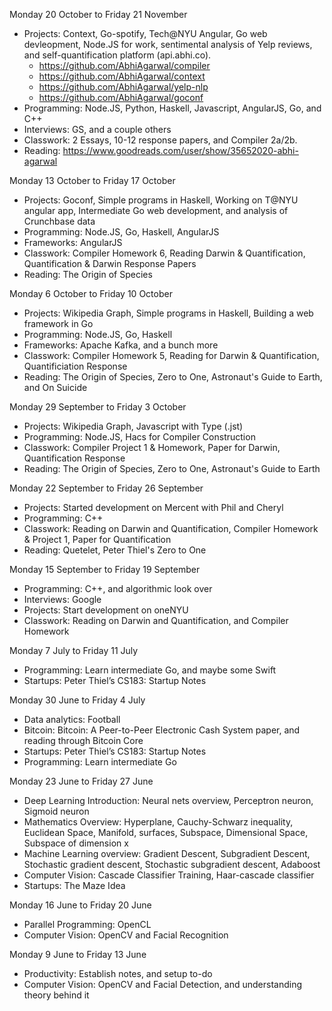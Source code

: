 Monday 20 October to Friday 21 November

- Projects: Context, Go-spotify, Tech@NYU Angular, Go web devleopment, Node.JS for work, sentimental analysis of Yelp reviews, and self-quantification platform (api.abhi.co).
  - https://github.com/AbhiAgarwal/compiler
  - https://github.com/AbhiAgarwal/context
  - https://github.com/AbhiAgarwal/yelp-nlp
  - https://github.com/AbhiAgarwal/goconf
- Programming: Node.JS, Python, Haskell, Javascript, AngularJS, Go, and C++
- Interviews: GS, and a couple others
- Classwork: 2 Essays, 10-12 response papers, and Compiler 2a/2b.
- Reading: https://www.goodreads.com/user/show/35652020-abhi-agarwal

Monday 13 October to Friday 17 October

- Projects: Goconf, Simple programs in Haskell, Working on T@NYU angular app, Intermediate Go web development, and analysis of Crunchbase data
- Programming: Node.JS, Go, Haskell, AngularJS
- Frameworks: AngularJS
- Classwork: Compiler Homework 6, Reading Darwin & Quantification, Quantification & Darwin Response Papers
- Reading: The Origin of Species

Monday 6 October to Friday 10 October

- Projects: Wikipedia Graph, Simple programs in Haskell, Building a web framework in Go
- Programming: Node.JS, Go, Haskell
- Frameworks: Apache Kafka, and a bunch more
- Classwork: Compiler Homework 5, Reading for Darwin & Quantification, Quantificiation Response
- Reading: The Origin of Species, Zero to One, Astronaut's Guide to Earth, and On Suicide

Monday 29 September to Friday 3 October

- Projects: Wikipedia Graph, Javascript with Type (.jst)
- Programming: Node.JS, Hacs for Compiler Construction
- Classwork: Compiler Project 1 & Homework, Paper for Darwin, Quantification Response
- Reading: The Origin of Species, Zero to One, Astronaut's Guide to Earth

Monday 22 September to Friday 26 September

- Projects: Started development on Mercent with Phil and Cheryl
- Programming: C++
- Classwork: Reading on Darwin and Quantification, Compiler Homework & Project 1, Paper for Quantification
- Reading: Quetelet, Peter Thiel's Zero to One

Monday 15 September to Friday 19 September

- Programming: C++, and algorithmic look over
- Interviews: Google
- Projects: Start development on oneNYU
- Classwork: Reading on Darwin and Quantification, and Compiler Homework

Monday 7 July to Friday 11 July

- Programming: Learn intermediate Go, and maybe some Swift
- Startups: Peter Thiel’s CS183: Startup Notes

Monday 30 June to Friday 4 July

- Data analytics: Football
- Bitcoin: Bitcoin: A Peer-to-Peer Electronic Cash System paper, and reading through Bitcoin Core
- Startups: Peter Thiel’s CS183: Startup Notes
- Programming: Learn intermediate Go

Monday 23 June to Friday 27 June

- Deep Learning Introduction: Neural nets overview, Perceptron neuron, Sigmoid neuron
- Mathematics Overview: Hyperplane, Cauchy-Schwarz inequality, Euclidean Space, Manifold, surfaces, Subspace, Dimensional Space, Subspace of dimension x
- Machine Learning overview: Gradient Descent, Subgradient Descent, Stochastic gradient descent, Stochastic subgradient descent, Adaboost
- Computer Vision: Cascade Classifier Training, Haar-cascade classifier
- Startups: The Maze Idea

Monday 16 June to Friday 20 June

- Parallel Programming: OpenCL
- Computer Vision: OpenCV and Facial Recognition

Monday 9 June to Friday 13 June

- Productivity: Establish notes, and setup to-do
- Computer Vision: OpenCV and Facial Detection, and understanding theory behind it
